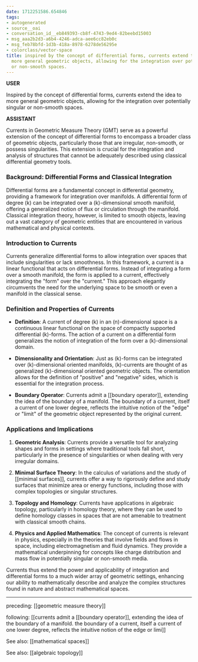```yaml
---
date: 1712251586.654846
tags:
- autogenerated
- source__oai
- conversation_id__eb849393-cb8f-4743-9ed4-82beebd15003
- msg_aaa2b2d3-a6b4-4246-adca-aee6cc82eb0c
- msg_feb78bfd-1d3b-418a-8978-6278de56295e
- colorclass/vector-space
title: inspired by the concept of differential forms, currents extend the idea to
  more general geometric objects, allowing for the integration over potentially singular
  or non-smooth spaces.
---
```


**USER**

Inspired by the concept of differential forms, currents extend the idea to more general geometric objects, allowing for the integration over potentially singular or non-smooth spaces.


**ASSISTANT**

Currents in Geometric Measure Theory (GMT) serve as a powerful extension of the concept of differential forms to encompass a broader class of geometric objects, particularly those that are irregular, non-smooth, or possess singularities. This extension is crucial for the integration and analysis of structures that cannot be adequately described using classical differential geometry tools.

### Background: Differential Forms and Classical Integration

Differential forms are a fundamental concept in differential geometry, providing a framework for integration over manifolds. A differential form of degree \(k\) can be integrated over a \(k\)-dimensional smooth manifold, offering a generalized notion of flux or circulation through the manifold. Classical integration theory, however, is limited to smooth objects, leaving out a vast category of geometric entities that are encountered in various mathematical and physical contexts.

### Introduction to Currents

Currents generalize differential forms to allow integration over spaces that include singularities or lack smoothness. In this framework, a current is a linear functional that acts on differential forms. Instead of integrating a form over a smooth manifold, the form is applied to a current, effectively integrating the "form" over the "current." This approach elegantly circumvents the need for the underlying space to be smooth or even a manifold in the classical sense.

### Definition and Properties of Currents

- **Definition**: A current of degree \(k\) in an \(n\)-dimensional space is a continuous linear functional on the space of compactly supported differential \(k\)-forms. The action of a current on a differential form generalizes the notion of integration of the form over a \(k\)-dimensional domain.
  
- **Dimensionality and Orientation**: Just as \(k\)-forms can be integrated over \(k\)-dimensional oriented manifolds, \(k\)-currents are thought of as generalized \(k\)-dimensional oriented geometric objects. The orientation allows for the definition of "positive" and "negative" sides, which is essential for the integration process.

- **Boundary Operator**: Currents admit a [[boundary operator]], extending the idea of the boundary of a manifold. The boundary of a current, itself a current of one lower degree, reflects the intuitive notion of the "edge" or "limit" of the geometric object represented by the original current.

### Applications and Implications

1. **Geometric Analysis**: Currents provide a versatile tool for analyzing shapes and forms in settings where traditional tools fall short, particularly in the presence of singularities or when dealing with very irregular domains.

2. **Minimal Surface Theory**: In the calculus of variations and the study of [[minimal surfaces]], currents offer a way to rigorously define and study surfaces that minimize area or energy functions, including those with complex topologies or singular structures.

3. **Topology and Homology**: Currents have applications in algebraic topology, particularly in homology theory, where they can be used to define homology classes in spaces that are not amenable to treatment with classical smooth chains.

4. **Physics and Applied Mathematics**: The concept of currents is relevant in physics, especially in the theories that involve fields and flows in space, including electromagnetism and fluid dynamics. They provide a mathematical underpinning for concepts like charge distribution and mass flow in potentially singular or non-smooth media.

Currents thus extend the power and applicability of integration and differential forms to a much wider array of geometric settings, enhancing our ability to mathematically describe and analyze the complex structures found in nature and abstract mathematical spaces.


---

preceding: [[geometric measure theory]]  


following: [[currents admit a [[boundary operator]], extending the idea of the boundary of a manifold. the boundary of a current, itself a current of one lower degree, reflects the intuitive notion of the edge or limi]]

See also: [[mathematical spaces]]


See also: [[algebraic topology]]